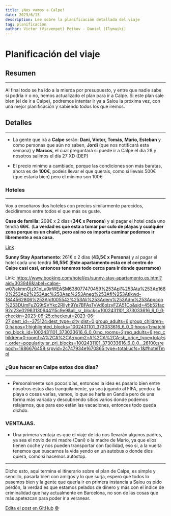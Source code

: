 ```yaml
---
title: ¡Nos vamos a Calpe!
date: 2023/6/13
description: Lee sobre la planificación detallada del viaje
tag: planificacion
author: Victor (Vicvenpet) Petkov - Daniel (Ilymaiki)
---
```


# Planificación del viaje

## Resumen
---

Al final todo se ha ido a la mierda por presupuesto, y entre que nadie sabe si podría ir o no, hemos actualizado el plan para ir a Calpe. Si este plan sale bien (el de ir a Calpe), podremos intentar ir ya a Salou la próxima vez, con una mejor planificación y sabiendo todos los que iremos.

## Detalles
---

- La gente que irá a **Calpe** serán: **Dani, Victor, Tomás, Mario, Esteban** y como personas que aún no saben, **Jordi** (que nos notificará esta semana) y **Marcos**, el cual preguntará si puede ir a Calpe el día 28 y nosotros salimos el día 27 XD (DEP)

- El precio minimo a cambiado, porque las condiciones son más baratas, ahora es de **100€**, podeis llevar el que querais, como si llevais 500€ (que estaría bien) pero el minimo son 100€

### Hoteles
---

Voy a enseñaros dos hoteles con precios similarmente parecidos, decidiremos entre todos el que más os guste.

**Casa de familia**: 208€ x 2 días (**34€ x Persona**) y al pagar el hotel cada uno tendrá **66€**.
(**La verdad es que esta a tomar por culo de playas y cualquier zona porque es un chalet, pero asi no os importa caminar podemos ir libremente a esa casa.**

[Link](https://www.booking.com/hotel/es/casa-de-familia.es.html?aid=303946&label=calpe-w07jakmnOjzX1oLu0irWEASM638077470459%253Apl%253Ata%253Ap1680%253Ap2%253Aac%253Aap%253Aneg%253Afi%253Atikwd-1844562806%253Alp1005542%253Ali%253Adem%253Adm%253Appccp%253DUmFuZG9tSVYkc2RlIyh9Ye7BFAsTyVd6olzyFZA51Co-Ao1zy2%401686669463&sid=45b52fac92c23e02963130644115c9e9&all_sr_blocks=522892301_360141306_6_0_0&checkin=2023-06-25&checkout=2023-06-27&dest_id=-375124&dest_type=city&dist=0&group_adults=6&group_children=0&hapos=1&highlighted_blocks=522892301_360141306_6_0_0&hpos=1&matching_block_id=522892301_360141306_6_0_0&no_rooms=2&req_adults=6&req_children=0&room1=A%2CA%2CA&room2=A%2CA%2CA&sb_price_type=total&sr_order=popularity&sr_pri_blocks=522892301_360141306_6_0_0__20800&srepoch=1686669489&srpvid=227a6b97d6520032&type=total&ucfs=1&activeTab=main)

**Sunny Stay Apartamento**: 261€ x 2 días (**43,5€ x Persona**) y al pagar el hotel cada uno tendrá **56,55€**
(**Este apartamento esta en el centro de Calpe casi casi, entonces tenemos todo cerca para ir donde querramos)**

Link: https://www.booking.com/hotel/es/sunny-stay-apartamento.es.html?aid=303946&label=calpe-w07jakmnOjzX1oLu0irWEASM638077470459%253Apl%253Ata%253Ap1680%253Ap2%253Aac%253Aap%253Aneg%253Afi%253Atikwd-1844562806%253Alp1005542%253Ali%253Adem%253Adm%253Appccp%253DUmFuZG9tSVYkc2RlIyh9Ye7BFAsTyVd6olzyFZA51Co&sid=45b52fac92c23e02963130644115c9e9&all_sr_blocks=1002431101_373033616_6_0_0;checkin=2023-06-25;checkout=2023-06-27;dest_id=-375124;dest_type=city;dist=0;group_adults=6;group_children=0;hapos=1;highlighted_blocks=1002431101_373033616_6_0_0;hpos=1;matching_block_id=1002431101_373033616_6_0_0;no_rooms=2;req_adults=6;req_children=0;room1=A%2CA%2CA;room2=A%2CA%2CA;sb_price_type=total;sr_order=popularity;sr_pri_blocks=1002431101_373033616_6_0_0__26100;srepoch=1686676458;srpvid=2c747934e1670865;type=total;ucfs=1&#hotelTmpl

### ¿Que hacer en Calpe estos dos días?
---

- Personalmente son pocos días, entonces la idea es pasarlo bien entre nosotros estos días tranquilamente, ya sea jugando al FIFA, yendo a la playa o cosas varías, vamos, lo que se haría en Gandía pero de una forma más variada y descubriendo sitios varios donde podemos relajarnos, que para eso están las vacaciones, entonces todo queda dichdo.

### VENTAJAS.

- Una primera ventaja es que el viaje de ida nos llevarán algunos padres, ya sea el novio de mi madre (Dani) o la madre de Mario, ya que ellos tienen coche y nos pueden transportar con facilidad, eso si, a la vuelta tenemos que buscarnos la vida yendo en un autobus o donde dios quiera, como si hacemos autostop.

--- 

Dicho esto, aqui termina el itinerario sobre el plan de Calpe, es simple y sencillo, pasarla bien con amigos y lo que surja, espero que todos lo pasemos bien y la gente que quería ir en primera instancia a Salou os pido perdón, la verdad es que estamos pelados de dinero y más con el indice de criminalidad que hay actualmente en Barcelona, no son de las cosas que más apetezcan para poder ir a veranear. 



[Edita el post en GitHub](https://github.com/vicvenpet/itinerario/edit/master/pages/posts/pages2.md)
<a class="top-link hide" href="#copyright">©</a>
<a name="copyright"></a>
